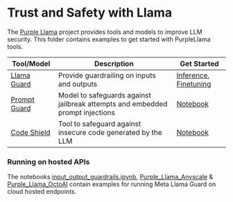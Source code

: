 # Trust and Safety with Llama

The [Purple Llama](https://github.com/meta-llama/PurpleLlama/) project provides tools and models to improve LLM security. This folder contains examples to get started with PurpleLlama tools.

| Tool/Model | Description | Get Started
|---|---|---|
[Llama Guard](https://llama.meta.com/docs/model-cards-and-prompt-formats/llama-guard-3) | Provide guardrailing on inputs and outputs | [Inference](./llama_guard/llama_guard_text_and_vision_inference.ipynb), [Finetuning](./llama_guard/llama_guard_customization_via_prompting_and_fine_tuning.ipynb)
[Prompt Guard](https://llama.meta.com/docs/model-cards-and-prompt-formats/prompt-guard) | Model to safeguards against jailbreak attempts and embedded prompt injections | [Notebook](./prompt_guard/prompt_guard_tutorial.ipynb)
[Code Shield](https://github.com/meta-llama/PurpleLlama/tree/main/CodeShield) | Tool to safeguard against insecure code generated by the LLM | [Notebook](https://github.com/meta-llama/PurpleLlama/blob/main/CodeShield/notebook/CodeShieldUsageDemo.ipynb)



### Running on hosted APIs
The notebooks [input_output_guardrails.ipynb](./input_output_guardrails_with_llama.ipynb),  [Purple_Llama_Anyscale](Purple_Llama_Anyscale.ipynb) & [Purple_Llama_OctoAI](Purple_Llama_OctoAI.ipynb) contain examples for running Meta Llama Guard on cloud hosted endpoints.
